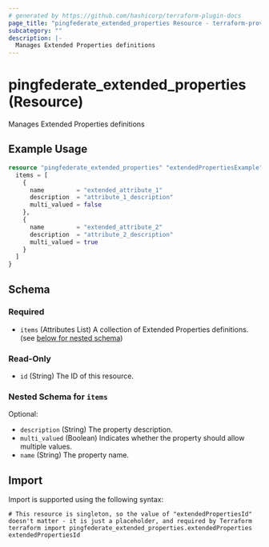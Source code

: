 ```yaml
---
# generated by https://github.com/hashicorp/terraform-plugin-docs
page_title: "pingfederate_extended_properties Resource - terraform-provider-pingfederate"
subcategory: ""
description: |-
  Manages Extended Properties definitions
---
```


# pingfederate_extended_properties (Resource)

Manages Extended Properties definitions

## Example Usage

```terraform
resource "pingfederate_extended_properties" "extendedPropertiesExample" {
  items = [
    {
      name         = "extended_attribute_1"
      description  = "attribute_1_description"
      multi_valued = false
    },
    {
      name         = "extended_attribute_2"
      description  = "attribute_2_description"
      multi_valued = true
    }
  ]
}
```

<!-- schema generated by tfplugindocs -->
## Schema

### Required

- `items` (Attributes List) A collection of Extended Properties definitions. (see [below for nested schema](#nestedatt--items))

### Read-Only

- `id` (String) The ID of this resource.

<a id="nestedatt--items"></a>
### Nested Schema for `items`

Optional:

- `description` (String) The property description.
- `multi_valued` (Boolean) Indicates whether the property should allow multiple values.
- `name` (String) The property name.

## Import

Import is supported using the following syntax:

```shell
# This resource is singleton, so the value of "extendedPropertiesId" doesn't matter - it is just a placeholder, and required by Terraform
terraform import pingfederate_extended_properties.extendedProperties extendedPropertiesId
```
